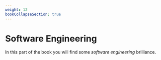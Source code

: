 ```yaml
---
weight: 12
bookCollapseSection: true
---
```


# Software Engineering

In this part of the book you will find some _software engineering_ brilliance.
